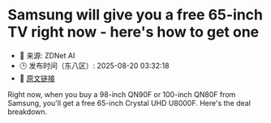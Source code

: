 # Samsung will give you a free 65-inch TV right now - here's how to get one
- 📅 来源: ZDNet AI
- 🕒 发布时间（东八区）: 2025-08-20 03:32:18
- 🔗 [原文链接](https://www.zdnet.com/article/samsung-will-give-you-a-free-65-inch-tv-right-now-heres-how-to-get-one/)

Right now, when you buy a 98-inch QN90F or 100-inch QN80F from Samsung, you'll get a free 65-inch Crystal UHD U8000F. Here's the deal breakdown.